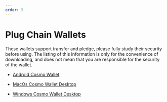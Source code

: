 ```yaml
---
order: 5
---
```


# Plug Chain  Wallets

These wallets support transfer and pledge, please fully study their security before using. The listing of this information is only for the convenience of downloading, and does not mean that you are responsible for the security of the wallet.

- [Android Cosmo Wallet](https://cosmo-wallet.oss-accelerate.aliyuncs.com/app-release.apk)

- [MacOs Cosmo Wallet Desktop](http://cosmo-wallet-desktop.oss-ap-southeast-1.aliyuncs.com/wallet-desktop.dmg)

- [Windows Cosmo Wallet Desktop](http://cosmo-wallet-desktop.oss-ap-southeast-1.aliyuncs.com/wallet-desktop.exe)
